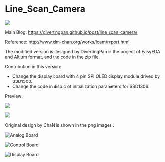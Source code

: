 # Line_Scan_Camera

![](https://github.com/divertingPan/Line_Scan_Camera/blob/main/img/1628313889587.jpg)

Main Blog: https://divertingpan.github.io/post/line_scan_camera/

Reference: http://www.elm-chan.org/works/lcam/report.html

The modified version is designed by DivertingPan in the project of EasyEDA and Altium format, and the code in the zip file.

Contribution in this version: 
- Change the display board with 4 pin SPI OLED display module drived by SSD1306. 
- Change the code in disp.c of initialization parameters for SSD1306. 

Preview:

![](https://github.com/divertingPan/Line_Scan_Camera/blob/main/img/1628606723224.jpg)

![](https://github.com/divertingPan/Line_Scan_Camera/blob/main/img/1630589411563.jpg)

Original design by ChaN is shown in the png images：

![Analog Board](https://github.com/divertingPan/Line_Scan_Camera/blob/main/lcam_ana.png)

![Control Board](https://github.com/divertingPan/Line_Scan_Camera/blob/main/lcam_ctrl.png)

![Display Board](https://github.com/divertingPan/Line_Scan_Camera/blob/main/lcam_disp.png)


